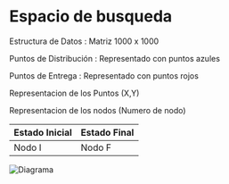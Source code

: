 # Espacio de busqueda
Estructura de Datos : Matriz 1000 x 1000

Puntos de Distribución : Representado con puntos azules

Puntos de Entrega : Representado con puntos rojos

Representacion de los Puntos (X,Y)

Representacion de los nodos  (Numero de nodo)

Estado Inicial | Estado Final
-|-
Nodo I  | Nodo F


![Diagrama](https://github.com/RodriCalle/cc41_tf_201915889_201910127_201917028_201718169_20141a449/blob/457b5057277344741c3d02081a50a80a5ab3502a/Diagrama%20en%20blanco.png)

